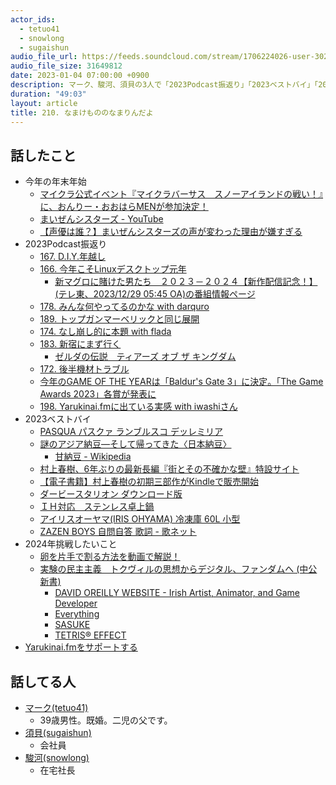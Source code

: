 ```yaml
---
actor_ids:
  - tetuo41
  - snowlong
  - sugaishun
audio_file_url: https://feeds.soundcloud.com/stream/1706224026-user-302747142-yarukinai-210-2023-01-04.mp3
audio_file_size: 31649812
date: 2023-01-04 07:00:00 +0900
description: マーク、駿河、須貝の3人で「2023Podcast振返り」「2023ベストバイ」「2024年挑戦したいこと」などについて話しました。
duration: "49:03"
layout: article
title: 210. なまけもののなまりんだよ
---
```


## 話したこと
- 今年の年末年始
  - [マイクラ公式イベント『マイクラバーサス　スノーアイランドの戦い！』に、おんりー・おおはらMENが参加決定！](https://www.dozle.jp/news/231204/)
  - [まいぜんシスターズ - YouTube](https://www.youtube.com/@maizen/featured)
  - [【声優は誰？】まいぜんシスターズの声が変わった理由が嫌すぎる ](https://koufuku-eki.com/maizen-sisters-voice/)
- 2023Podcast振返り
  - [167. D.I.Y.年越し](https://yarukinai.fm/episode/167)
  - [166. 今年こそLinuxデスクトップ元年](https://yarukinai.fm/episode/166)
    - [新マグロに賭けた男たち　２０２３－２０２４【新作配信記念！】(テレ東、2023/12/29 05:45 OA)の番組情報ページ](https://www.tv-tokyo.co.jp/maguronikaketa/lineup/202312/27706_202312290545.html)
  - [178. みんな何やってるのかな with darquro](https://yarukinai.fm/episode/178)
  - [189. トップガンマーベリックと同じ展開](https://yarukinai.fm/episode/189)
  - [174. なし崩し的に本題 with flada](https://yarukinai.fm/episode/174)
  - [183. 新宿にまず行く](https://yarukinai.fm/episode/183)
    - [ゼルダの伝説　ティアーズ オブ ザ キングダム](https://www.nintendo.co.jp/zelda/totk/index.html)
  - [172. 後半機材トラブル](https://yarukinai.fm/episode/172)
  - [今年のGAME OF THE YEARは「Baldur's Gate 3」に決定。「The Game Awards 2023」各賞が発表に](https://www.4gamer.net/games/999/G999905/20231208009/)
  - [198. Yarukinai.fmに出ている実感 with iwashiさん](https://yarukinai.fm/episode/198)
- 2023ベストバイ
  - [PASQUA パスクァ ランブルスコ デッレミリア](https://www.amazon.co.jp/dp/B01MUE8GDD)
  - [謎のアジア納豆―そして帰ってきた〈日本納豆〉](https://www.amazon.co.jp/dp/B08BL4BLKB)
    - [甘納豆 - Wikipedia](https://ja.wikipedia.org/wiki/%E7%94%98%E7%B4%8D%E8%B1%86)
  - [村上春樹、6年ぶりの最新長編『街とその不確かな壁』特設サイト](https://www.shinchosha.co.jp/special/hm/)
  - [【電子書籍】村上春樹の初期三部作がKindleで販売開始](https://www.nejimakiblog.com/entry/kindle-murakami-haruki-early)
  - [ダービースタリオン ダウンロード版](https://store-jp.nintendo.com/list/software/70010000020018.html)
  - [ＩＨ対応　ステンレス卓上鍋](https://www.muji.com/jp/ja/store/cmdty/detail/4547315002870)
  - [アイリスオーヤマ(IRIS OHYAMA) 冷凍庫 60L 小型](https://www.amazon.co.jp/dp/B08SVX7ZH7)
  - [ZAZEN BOYS 自問自答 歌詞 - 歌ネット](https://www.uta-net.com/song/212673/)
- 2024年挑戦したいこと
  - [卵を片手で割る方法を動画で解説！](https://www.haseko.co.jp/branchera/magazine/article/recipe-technic62.php)
  - [実験の民主主義　トクヴィルの思想からデジタル、ファンダムへ (中公新書)](https://www.amazon.co.jp/dp/B0CLCQYW94)
    - [DAVID OREILLY WEBSITE - Irish Artist, Animator, and Game Developer](https://www.davidoreilly.com/)
    - [Everything](https://www.youtube.com/watch?v=HdJk8ROpuEo)
    - [SASUKE](https://www.tbs.co.jp/sasuke_rising/)
    - [TETRIS® EFFECT](https://www.tetriseffect.game/ja/)
- [Yarukinai.fmをサポートする](https://note.com/tetuo41/circle)

## 話してる人
- [マーク(tetuo41)](https://twitter.com/tetuo41)
  - 39歳男性。既婚。二児の父です。
- [須貝(sugaishun)](https://twitter.com/sugaishun)
  - 会社員
- [駿河(snowlong)](https://twitter.com/_snowlong)
  - 在宅社長
